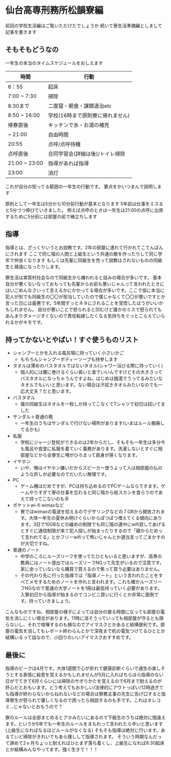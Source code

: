 # 仙台高専刑務所松韻寮編

前回の学校生活編はご覧いただけたでしょうか
続いて寮生活準備編としまして記事を書きます

## そもそもどうなの

一年生の本当のタイムスケジュールをおしえます

| 時間          | 行動                             |
| ------------- | -------------------------------- |
| 6：55         | 起床                             |
| 7:00 ~ 7:30   | 掃除                             |
| 8:30まで      | 二度寝・朝食・課題退治etc        |
| 8:50 ~ 16:00  | 学校(16時まで原則寮に帰れません) |
| 帰寮直後      | キッチンで氷・お湯の補充         |
| ~ 21:00       | 自由時間                         |
| 20:55         | 点呼/点呼待機                    |
| 点呼直後      | 合同学習会(詳細は後)/トイレ掃除  |
| 21:00 ~ 23:00 | 指導があれば指導                 |
| 23:00         | 消灯                             |

これが自分の知ってる範囲の一年生の行動です。
要点をかいつまんで説明します

原則として一年生は5分から10分前行動が基本となります
5年前は仕事をミスると5分づつ伸びていきました。
例えば点呼のときは一年生は21:00の点呼に出席するために5分前には部屋の前で棒立ちします

## 指導

指導とは、ざっくりいうとお説教です。2年の部屋に連れて行かれてこてんぱんにされます
ここで同じ階の人間と上級生という共通の敵を作ったりして同じ学年で仲良くなります
もしくは先輩に同級生を売って説教はされないものの同級生と疎遠になったりします。

寮生活は実質村社会なので同級生から嫌われると詰みの場合が多いです。
基本自分が悪くないなっておもっても先輩からお前も悪いじゃんって言われたときにはいごめんなさいって言えるかにかかってる場合が多いです。ここで仮に本当に犯人が別でも同級生の〇〇が担当していたので僕じゃなくて〇〇が悪いですとか言った日には最悪です。5年間ずっとネタにされることを覚悟したほうがいいかもしれません。
自分が悪いことで怒られると凹むけど誰かのミスで怒られてもあんまりダメージすくないので責任転嫁したくなる気持ちをぐっとこらえていられるかがキモです。

## 持ってかないとやばい！すぐ使うものリスト

- シャンプーとかを入れる風呂場に持っていく小さいかご
  - もちろんシャンプーボディーソープも持参します
- タオルは薄めのバスタオルではないタオル(シャワー浴びる際に持っていく)
  - 個人的には腰に巻けるぐらい長いと楽でいいんですけどその大きさってバスタオルになっちゃうんですよね。はじめは銭湯でうってるみたいなタオルでもいいと思います。ない場合は汗拭きタオルみたいなのでも一応大丈夫？だと思います。
- バスタオル
  - 僕の同級生はタオルを一枚しか持ってこなくてTシャツで初日は拭いてました
- サンダル＋普通の靴
  - 一年生のうちはサンダルで行けない場所があります(いまはルール撤廃してるかも)
- 私服
  - 学校にジャージ登校ができるのは2年からだし、そもそも一年生は多分今も風呂や食堂に私服を着ていく義務があります。洗濯しないとすぐに相部屋などから全寮生に噂がひろまって肩身が狭くなります。
- イヤホン
  - いや、俺はイヤホン嫌いだからスピーカー使うよって人は相部屋の仏のような許しが必要なのでだいたい無理です。
- PC
  - ゲーム機はだめですが、PCは持ち込めるのでPCゲームならできます。ゲームやりすぎて寮の仕事を忘れると同じ階から総スカンを食らうのであえて持ってこないのも手
- ポケットwi-fi wimaxなど
  - 寮ではwimaxの電波を拾えるのでデザリングなどの７GBから開放されます。大体一年生の夏休み明けぐらいからぽつぽつ増えてくる傾向にあります。3日で10GBなどの緩めの制限でも同じ階の連中にwifi貸してあげるとすぐに通信制限が来て犯人探しが始まったりするので「親からだめって言われてる」とかフリーwifiって怖いじゃんとか適当言ってごまかすのが大切ですね。
- 普通のノート
  - 中学のころにルーズリーフを使ってたひともいると思いますが、高専の教員にはノート提出ではルーズリーフNGって先生がいるので注意です。家に余っていないなら購買で買えるので焦って買う必要はありません。
  - その代わり先に行った指導では「指導ノート」という言われたことをすべてメモするためのノートを作れと言われます。これも確かルーズリーフNGなので普通の大学ノートを1冊は最低持っていく必要があります。入寮初日から指導が始まるのでコンビニ買いに行くとか非常に面倒です。持っていきましょう。

こんなものですね、相部屋の様子によっては自分の寝る時間になっても部屋の電気を消しにくい場合があります。11時に消そうっていっても相部屋が守るとも限らないし、それで喧嘩するのも損なのでアイマスクとかあると結構便利です。部屋の電気を消してもレポート終わらんとかで深夜まで机の電気つけてるひととか結構いるって話なので、小回りのいいアイマスクおすすめです。

## 最後に

指導のピークは4月です。大体1週間で心が折れて健康診断ぐらいで通生の楽しそうとする表情に殺意を覚えるかもしれませんが5月に入ればちらほら指導のない日がでてきて6月ぐらいには掃除のサボりかたを覚えるので6月まで耐えるのが肝心だとおもいます。どう考えてもおかしい/法律的にアウトっぽい/12時過ぎても指導が終わらないからねれないなどの場合は寮務主事の先生に告げ口すると指導寮生が怒られて優しくなるので困ったら相談するのも手です。これはタレコミ…じゃないとおもうので？

寮のルールは全部まとめるとアホみたいにあるので下級生のうちは絶対に間違えます。というか5年でも一年生のルールをまもれって言われたら辛いと思います(上級生になればなるほどルールがなくなる)
そもそも指導は絶対に行います。あるていど掃除がきれいでもあら捜しして指導されます。
そういう時期なんだって諦めて2ヶ月ちょっと耐えればひとまず落ち着くし、上級生になれば8:30起床とか結構みんなやってます。強く生きて！！！